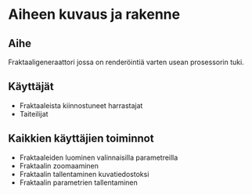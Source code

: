 # Aiheen kuvaus ja rakenne



## Aihe

Fraktaaligeneraattori jossa on renderöintiä varten usean prosessorin tuki.

## Käyttäjät

- Fraktaaleista kiinnostuneet harrastajat
- Taiteilijat

## Kaikkien käyttäjien toiminnot

- Fraktaaleiden luominen valinnaisilla parametreilla
- Fraktaalin zoomaaminen
- Fraktaalin tallentaminen kuvatiedostoksi
- Fraktaalin parametrien tallentaminen


